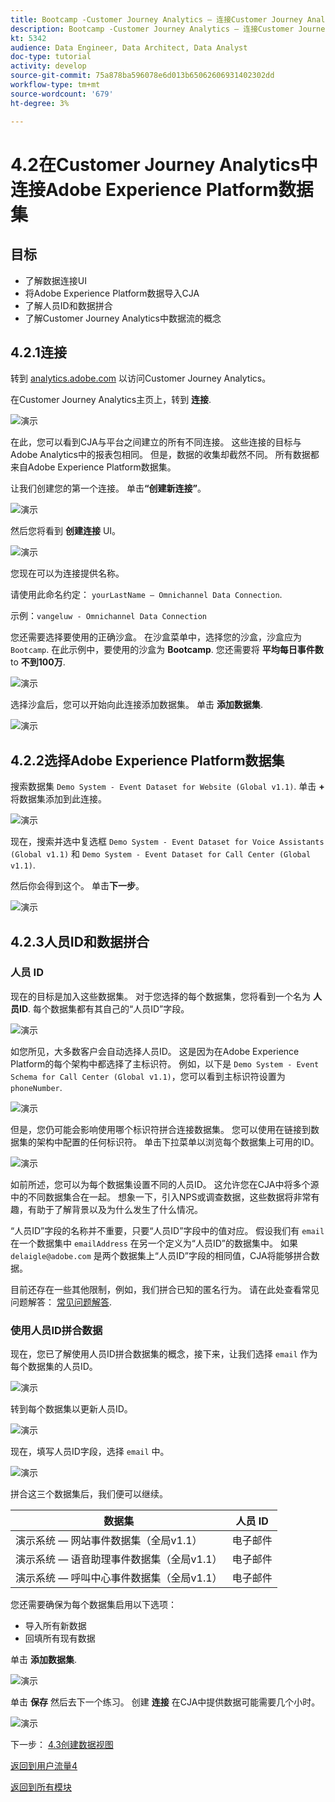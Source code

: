 ```yaml
---
title: Bootcamp -Customer Journey Analytics — 连接Customer Journey Analytics中的Adobe Experience Platform数据集 — 巴西
description: Bootcamp -Customer Journey Analytics — 连接Customer Journey Analytics中的Adobe Experience Platform数据集 — 巴西
kt: 5342
audience: Data Engineer, Data Architect, Data Analyst
doc-type: tutorial
activity: develop
source-git-commit: 75a878ba596078e6d013b65062606931402302dd
workflow-type: tm+mt
source-wordcount: '679'
ht-degree: 3%

---
```


# 4.2在Customer Journey Analytics中连接Adobe Experience Platform数据集

## 目标

- 了解数据连接UI
- 将Adobe Experience Platform数据导入CJA
- 了解人员ID和数据拼合
- 了解Customer Journey Analytics中数据流的概念

## 4.2.1连接

转到 [analytics.adobe.com](https://analytics.adobe.com) 以访问Customer Journey Analytics。

在Customer Journey Analytics主页上，转到 **连接**.

![演示](./images/cja2.png)

在此，您可以看到CJA与平台之间建立的所有不同连接。 这些连接的目标与Adobe Analytics中的报表包相同。 但是，数据的收集却截然不同。 所有数据都来自Adobe Experience Platform数据集。

让我们创建您的第一个连接。 单击&#x200B;**“创建新连接”**。

![演示](./images/cja4.png)

然后您将看到 **创建连接** UI。

![演示](./images/cja5.png)

您现在可以为连接提供名称。

请使用此命名约定： `yourLastName – Omnichannel Data Connection`.

示例：`vangeluw - Omnichannel Data Connection`

您还需要选择要使用的正确沙盒。 在沙盒菜单中，选择您的沙盒，沙盒应为 `Bootcamp`. 在此示例中，要使用的沙盒为 **Bootcamp**. 您还需要将 **平均每日事件数** to **不到100万**.

![演示](./images/cjasb.png)

选择沙盒后，您可以开始向此连接添加数据集。 单击 **添加数据集**.

![演示](./images/cjasb1.png)

## 4.2.2选择Adobe Experience Platform数据集

搜索数据集 `Demo System - Event Dataset for Website (Global v1.1)`. 单击 **+** 将数据集添加到此连接。

![演示](./images/cja7.png)

现在，搜索并选中复选框 `Demo System - Event Dataset for Voice Assistants (Global v1.1)` 和 `Demo System - Event Dataset for Call Center (Global v1.1)`.

然后你会得到这个。 单击&#x200B;**下一步**。

![演示](./images/cja9.png)

## 4.2.3人员ID和数据拼合

### 人员 ID

现在的目标是加入这些数据集。 对于您选择的每个数据集，您将看到一个名为 **人员ID**. 每个数据集都有其自己的“人员ID”字段。

![演示](./images/cja11.png)

如您所见，大多数客户会自动选择人员ID。 这是因为在Adobe Experience Platform的每个架构中都选择了主标识符。 例如，以下是 `Demo System - Event Schema for Call Center (Global v1.1)`，您可以看到主标识符设置为 `phoneNumber`.

![演示](./images/cja13.png)

但是，您仍可能会影响使用哪个标识符拼合连接数据集。 您可以使用在链接到数据集的架构中配置的任何标识符。 单击下拉菜单以浏览每个数据集上可用的ID。

![演示](./images/cja14.png)

如前所述，您可以为每个数据集设置不同的人员ID。 这允许您在CJA中将多个源中的不同数据集合在一起。 想象一下，引入NPS或调查数据，这些数据将非常有趣，有助于了解背景以及为什么发生了什么情况。

“人员ID”字段的名称并不重要，只要“人员ID”字段中的值对应。 假设我们有 `email` 在一个数据集中 `emailAddress` 在另一个定义为“人员ID”的数据集中。 如果 `delaigle@adobe.com` 是两个数据集上“人员ID”字段的相同值，CJA将能够拼合数据。

目前还存在一些其他限制，例如，我们拼合已知的匿名行为。 请在此处查看常见问题解答： [常见问题解答](https://experienceleague.adobe.com/docs/analytics-platform/using/cja-overview/cja-faq.html?lang=zh-Hans).

### 使用人员ID拼合数据

现在，您已了解使用人员ID拼合数据集的概念，接下来，让我们选择 `email` 作为每个数据集的人员ID。

![演示](./images/cja15.png)

转到每个数据集以更新人员ID。

![演示](./images/cja12a.png)

现在，填写人员ID字段，选择 `email` 中。

![演示](./images/cja17.png)

拼合这三个数据集后，我们便可以继续。

| 数据集 | 人员 ID |
| ----------------- |-------------| 
| 演示系统 — 网站事件数据集（全局v1.1） | 电子邮件 |
| 演示系统 — 语音助理事件数据集（全局v1.1） | 电子邮件 |
| 演示系统 — 呼叫中心事件数据集（全局v1.1） | 电子邮件 |

您还需要确保为每个数据集启用以下选项：

- 导入所有新数据
- 回填所有现有数据

单击 **添加数据集**.

![演示](./images/cja16.png)

单击 **保存** 然后去下一个练习。
创建 **连接** 在CJA中提供数据可能需要几个小时。

![演示](./images/cja20.png)

下一步： [4.3创建数据视图](./ex3.md)

[返回到用户流量4](./uc4.md)

[返回到所有模块](./../../overview.md)

